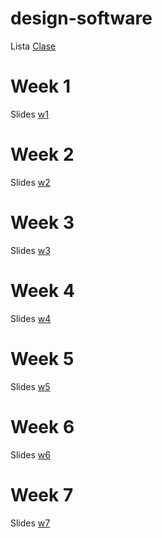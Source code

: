 # design-software

Lista [Clase](https://docs.google.com/spreadsheets/d/16CNjJdEWo6GvQGpWzHvpiEQCo2AfYh_A21KG8Fe44Vk/edit?usp=sharing)

# Week 1
Slides [w1](https://docs.google.com/presentation/d/19I33Sh2wjSdyud1nagIdv84tPVA56NS86SNvNROjiP8/edit?usp=sharing)

# Week 2
Slides [w2](https://docs.google.com/presentation/d/1i7DL14V6ZiJEtfSVjhX3-7sgu2sBunVP4t0_kiewkTY/edit?usp=sharing)

# Week 3
Slides [w3](https://docs.google.com/presentation/d/1XClb45QRSSPztLCIyMbAdfwjdqsp2Wf1leLT2Qq8EHY/edit?usp=sharing)

# Week 4
Slides [w4](https://docs.google.com/presentation/d/1rP8i5KACMJPXOm7TygaIu9D6oF0Pjb9TJYoINu91BZc/edit?usp=sharing)

# Week 5
Slides [w5](https://docs.google.com/presentation/d/1M3LQZPz6FSjGS1cWXz-E1ZnZgV6VM5z3xwSqI4uTBEc/edit?usp=sharing)

# Week 6
Slides [w6](https://docs.google.com/presentation/d/1yDFgq0AS9bfBE1sJpf0wutcrKozNomb3UZC2UIRLAgI/edit?usp=sharing)

# Week 7
Slides [w7](https://docs.google.com/presentation/d/12Xeg3M0uulhZeu024gVFM3QELqd8PIhnNJr-5nmYzv4/edit?usp=sharing)

